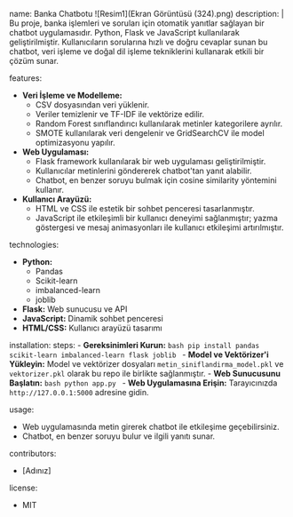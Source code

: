 name: Banka Chatbotu
![Resim1](Ekran Görüntüsü (324).png)
description: |
  Bu proje, banka işlemleri ve soruları için otomatik yanıtlar sağlayan bir chatbot uygulamasıdır. Python, Flask ve JavaScript kullanılarak geliştirilmiştir. Kullanıcıların sorularına hızlı ve doğru cevaplar sunan bu chatbot, veri işleme ve doğal dil işleme tekniklerini kullanarak etkili bir çözüm sunar.

features:
  - **Veri İşleme ve Modelleme:**
    - CSV dosyasından veri yüklenir.
    - Veriler temizlenir ve TF-IDF ile vektörize edilir.
    - Random Forest sınıflandırıcı kullanılarak metinler kategorilere ayrılır.
    - SMOTE kullanılarak veri dengelenir ve GridSearchCV ile model optimizasyonu yapılır.
  - **Web Uygulaması:**
    - Flask framework kullanılarak bir web uygulaması geliştirilmiştir.
    - Kullanıcılar metinlerini göndererek chatbot'tan yanıt alabilir.
    - Chatbot, en benzer soruyu bulmak için cosine similarity yöntemini kullanır.
  - **Kullanıcı Arayüzü:**
    - HTML ve CSS ile estetik bir sohbet penceresi tasarlanmıştır.
    - JavaScript ile etkileşimli bir kullanıcı deneyimi sağlanmıştır; yazma göstergesi ve mesaj animasyonları ile kullanıcı etkileşimi artırılmıştır.

technologies:
  - **Python:**
    - Pandas
    - Scikit-learn
    - imbalanced-learn
    - joblib
  - **Flask:** Web sunucusu ve API
  - **JavaScript:** Dinamik sohbet penceresi
  - **HTML/CSS:** Kullanıcı arayüzü tasarımı

installation:
  steps:
    - **Gereksinimleri Kurun:**
      ```bash
      pip install pandas scikit-learn imbalanced-learn flask joblib
      ```
    - **Model ve Vektörizer'i Yükleyin:**
      Model ve vektörizer dosyaları `metin_siniflandirma_model.pkl` ve `vektorizer.pkl` olarak bu repo ile birlikte sağlanmıştır.
    - **Web Sunucusunu Başlatın:**
      ```bash
      python app.py
      ```
    - **Web Uygulamasına Erişin:**
      Tarayıcınızda `http://127.0.0.1:5000` adresine gidin.

usage:
  - Web uygulamasında metin girerek chatbot ile etkileşime geçebilirsiniz.
  - Chatbot, en benzer soruyu bulur ve ilgili yanıtı sunar.

contributors:
  - [Adınız]

license:
  - MIT
